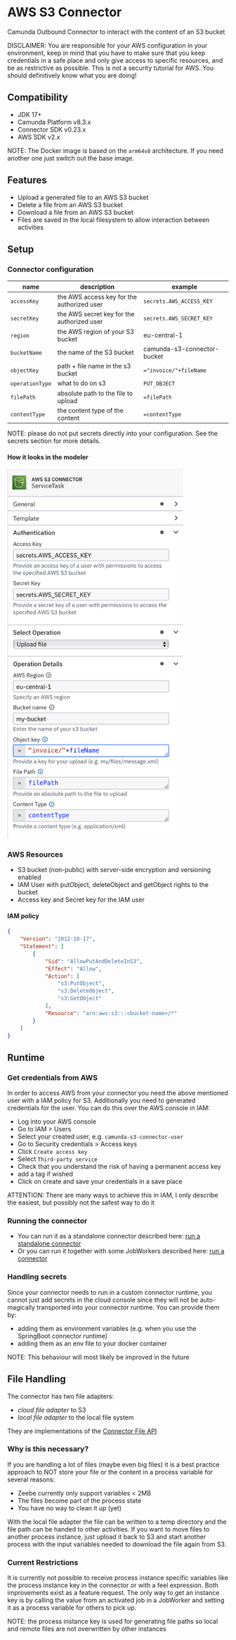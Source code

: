 # AWS S3 Connector

Camunda Outbound Connector to interact with the content of an S3 bucket

DISCLAIMER: You are responsible for your AWS configuration in your environment, keep in mind that you have to make
sure that you keep credentials in a safe place and only give access to specific resources, and be as restrictive as 
possible. This is not a security tutorial for AWS. You should definitively know what you are doing!

## Compatibility

- JDK 17+
- Camunda Platform v8.3.x
- Connector SDK v0.23.x
- AWS SDK v2.x

NOTE: The Docker image is based on the `arm64v8` architecture. If you need another one just switch out the base image.

## Features

- Upload a generated file to an AWS S3 bucket
- Delete a file from an AWS S3 bucket
- Download a file from an AWS S3 bucket
- Files are saved in the local filesystem to allow interaction between activities


## Setup

### Connector configuration

| name            | description                                | example                     |
|-----------------|--------------------------------------------|-----------------------------|
| `accessKey`     | the AWS access key for the authorized user | `secrets.AWS_ACCESS_KEY`    |
| `secretKey`     | the AWS secret key for the authorized user | `secrets.AWS_SECRET_KEY`    |
| `region`        | the AWS region of your S3 bucket           | eu-central-1                |
| `bucketName`    | the name of the S3 bucket                  | camunda-s3-connector-bucket |
| `objectKey`     | path + file name in the s3 bucket          | `="invoice/"+fileName`      |
| `operationType` | what to do on s3                           | `PUT_OBJECT`                |
| `filePath`      | absolute path to the file to upload        | `=filePath`                 |
| `contentType`   | the content type of the content            | `=contentType`              |

NOTE: please do not put secrets directly into your configuration. See the secrets section for more details.

#### How it looks in the modeler
<img src="../assets/connector-config-example.png" alt="how it looks like in the modeler" width="400" />

### AWS Resources
- S3 bucket (non-public) with server-side encryption and versioning enabled
- IAM User with putObject, deleteObject and getObject rights to the bucket
- Access key and Secret key for the IAM user

#### IAM policy

```json
{
    "Version": "2012-10-17",
    "Statement": [
        {
            "Sid": "AllowPutAndDeleteInS3",
            "Effect": "Allow",
            "Action": [
                "s3:PutObject",
                "s3:DeleteObject",
                "s3:GetObject"
            ],
            "Resource": "arn:aws:s3:::<bucket-name>/*"
        }
    ]
}
```

## Runtime

### Get credentials from AWS

In order to access AWS from your connector you need the above mentioned user with a IAM policy for S3. Additionally
you need to generated credentials for the user. You can do this over the AWS console in IAM:

- Log into your AWS console
- Go to IAM > Users
- Select your created user, e.g. `camunda-s3-connector-user`
- Go to Security credentials > Access keys
- Click `Create access key`
- Select `Third-party service`
- Check that you understand the risk of having a permanent access key
- add a tag if wished
- Click on create and save your credentials in a save place

ATTENTION: There are many ways to achieve this in IAM, I only describe the easiest, 
but possibly not the safest way to do it


### Running the connector

- You can run it as a standalone connector described here: [run a standalone connector](../connector-aws-s3-standalone/README.md)
- Or you can run it together with some JobWorkers described here: [run a connector](../connector-aws-s3-example/README.md)

### Handling secrets
Since your connector needs to run in a custom connector runtime, you cannot just add secrets in the cloud console since
they will not be auto-magically transported into your connector runtime. You can provide them by:

- adding them as environment variables (e.g. when you use the SpringBoot connector runtime)
- adding them as an env file to your docker container

NOTE: This behaviour will most likely be improved in the future

## File Handling

The connector has two file adapters:

- *cloud file adapter* to S3
- *local file adapter* to the local file system

They are implementations of the [Connector File API](../connector-file-api)

### Why is this necessary?
If you are handling a lot of files (maybe even big files) it is a best practice approach to NOT store your file or the content
in a process variable for several reasons:

- Zeebe currently only support variables < 2MB
- The files become part of the process state
- You have no way to clean it up (yet)

With the local file adapter the file can be written to a temp directory and the file path can be handed to other activities.
If you want to move files to another process instance, just upload it back to S3 and start another process with the
input variables needed to download the file again from S3.

### Current Restrictions

It is currently not possible to receive process instance specific variables like the process instance key in the connector 
or with a feel expression. Both improvements exist as a feature request. The only way to get an instance key is by calling
the value from an activated job in a JobWorker and setting it as a process variable for others to pick up.

NOTE: the process instance key is used for generating file paths so local and remote files are not overwritten by other
instances